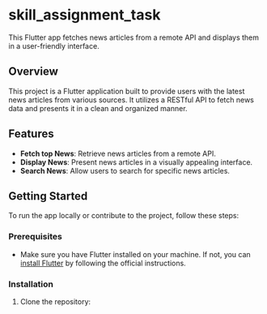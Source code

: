 # skill_assignment_task

This Flutter app fetches news articles from a remote API and displays them in a user-friendly interface.

## Overview

This project is a Flutter application built to provide users with the latest news articles from various sources. It utilizes a RESTful API to fetch news data and presents it in a clean and organized manner.

## Features

- **Fetch top News**: Retrieve news articles from a remote API.
- **Display News**: Present news articles in a visually appealing interface.
- **Search News**: Allow users to search for specific news articles.


## Getting Started

To run the app locally or contribute to the project, follow these steps:

### Prerequisites

- Make sure you have Flutter installed on your machine. If not, you can [install Flutter](https://flutter.dev/docs/get-started/install) by following the official instructions.

### Installation

1. Clone the repository:

